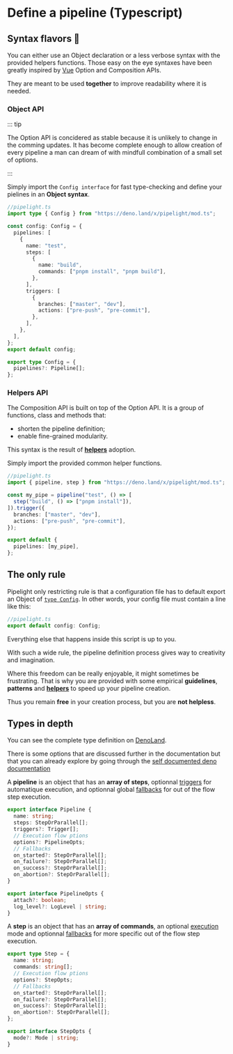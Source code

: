<script lang="ts" setup>
import { inject } from "vue";
const Badge = inject("Badge");
</script>

# Define a pipeline (Typescript)

## Syntax flavors 🍦

You can either use an Object declaration or a less verbose syntax with the
provided helpers functions. Those easy on the eye syntaxes have been greatly
inspired by [Vue](https://vuejs.org/) Option and Composition APIs.

They are meant to be used **together** to improve readability where it is
needed.

### Object API <Badge type="tip" text="stable" />

::: tip

The Option API is concidered as stable because it is unlikely to change in the
comming updates. It has become complete enough to allow creation of every
pipeline a man can dream of with mindfull combination of a small set of options.

:::

Simply import the `Config interface` for fast type-checking and define your
pielines in an **Object syntax**.

```ts
//pipelight.ts
import type { Config } from "https://deno.land/x/pipelight/mod.ts";

const config: Config = {
  pipelines: [
    {
      name: "test",
      steps: [
        {
          name: "build",
          commands: ["pnpm install", "pnpm build"],
        },
      ],
      triggers: [
        {
          branches: ["master", "dev"],
          actions: ["pre-push", "pre-commit"],
        },
      ],
    },
  ],
};
export default config;
```

```ts
export type Config = {
  pipelines?: Pipeline[];
};
```

### Helpers API <Badge type="tip" text="stable" />

The Composition API is built on top of the Option API. It is a group of
functions, class and methods that:

- shorten the pipeline definition;
- enable fine-grained modularity.

This syntax is the result of [**helpers**](/helpers/overview) adoption.

Simply import the provided common helper functions.

```ts
//pipelight.ts
import { pipeline, step } from "https://deno.land/x/pipelight/mod.ts";

const my_pipe = pipeline("test", () => [
  step("build", () => ["pnpm install"]),
]).trigger({
  branches: ["master", "dev"],
  actions: ["pre-push", "pre-commit"],
});

export default {
  pipelines: [my_pipe],
};
```

## The only rule

Pipelight only restricting rule is that a configuration file has to default
export an Object of
[`type Config`](https://deno.land/x/pipelight/mod.ts?s=Config). In other words,
your config file must contain a line like this:

```ts
//pipelight.ts
export default config: Config;
```

Everything else that happens inside this script is up to you.

With such a wide rule, the pipeline definition process gives way to creativity
and imagination.

Where this freedom can be really enjoyable, it might sometimes be frustrating.
That is why you are provided with some empirical **guidelines**, **patterns**
and [**helpers**](/helpers/overview) to speed up your pipeline creation.

Thus you remain **free** in your creation process, but you are **not helpless**.

## Types in depth

You can see the complete type definition on [DenoLand](https://deno.land/x/pipelight/mod.ts).

There is some options that are discussed further in the documentation
but that you can already explore by going through the [self documented deno documentation](https://deno.land/x/pipelight/mod.ts)


A **pipeline** is an object that has an **array of steps**, optionnal
[triggers](/guide/triggers) for automatique execution, and optionnal global
[fallbacks](/guide/fallbacks) for out of the flow step execution.

```ts
export interface Pipeline {
  name: string;
  steps: StepOrParallel[];
  triggers?: Trigger[];
  // Execution flow ptions
  options?: PipelineOpts;
  // Fallbacks
  on_started?: StepOrParallel[];
  on_failure?: StepOrParallel[];
  on_success?: StepOrParallel[];
  on_abortion?: StepOrParallel[];
}

export interface PipelineOpts {
  attach?: boolean;
  log_level?: LogLevel | string;
}
```

A **step** is an object that has an **array of commands**, an optional
[execution](/guide/modes) mode and optionnal [fallbacks](/guide/fallbacks) for
more specific out of the flow step execution.

```ts
export type Step = {
  name: string;
  commands: string[];
  // Execution flow ptions
  options?: StepOpts;
  // Fallbacks
  on_started?: StepOrParallel[];
  on_failure?: StepOrParallel[];
  on_success?: StepOrParallel[];
  on_abortion?: StepOrParallel[];
};

export interface StepOpts {
  mode?: Mode | string;
}
```
